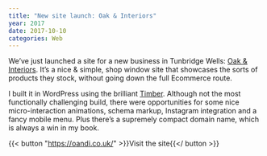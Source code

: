 ```yaml
---
title: "New site launch: Oak & Interiors"
year: 2017
date: 2017-10-10
categories: Web
---
```


We’ve just launched a site for a new business in Tunbridge Wells: [Oak & Interiors](https://oandi.co.uk/). It’s a nice & simple, shop window site that showcases the sorts of products they stock, without going down the full Ecommerce route.

I built it in WordPress using the brilliant [Timber](https://www.upstatement.com/timber/). Although not the most functionally challenging build, there were opportunities for some nice micro-interaction animations, schema markup, Instagram integration and a fancy mobile menu. Plus there’s a supremely compact domain name, which is always a win in my book.

{{< button "https://oandi.co.uk/" >}}Visit the site{{</ button >}}
